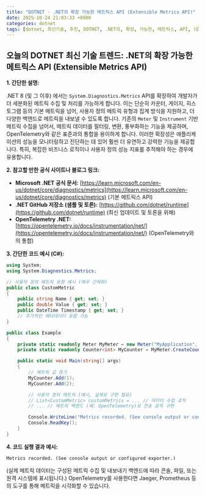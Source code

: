 ```yaml
---
title: "DOTNET - .NET의 확장 가능한 메트릭스 API (Extensible Metrics API)"
date: 2025-10-24 21:03:33 +0900
categories: dotnet
tags: [dotnet, 최신기술, 추천, DOTNET, .NET의, 확장, 가능한, 메트릭스, API, (Extensible, Metrics, API)]
---
```


## 오늘의 DOTNET 최신 기술 트렌드: **.NET의 확장 가능한 메트릭스 API (Extensible Metrics API)**

**1. 간단한 설명:**

.NET 8 (및 그 이후) 에서는 `System.Diagnostics.Metrics` API를 확장하여 개발자가 더 세분화된 메트릭 수집 및 처리를 가능하게 합니다. 이는 단순히 카운터, 게이지, 히스토그램 등의 기본 메트릭을 넘어, 사용자 정의 메트릭 유형과 집계 방식을 지원하고, 더 다양한 백엔드로 메트릭을 내보낼 수 있도록 합니다.  기존의 `Meter` 및 `Instrument` 기반 메트릭 수집을 넘어서,  메트릭 데이터를 필터링, 변환, 풍부화하는 기능을 제공하며, OpenTelemetry와 같은 표준과의 통합을 용이하게 합니다.  이러한 확장성은 애플리케이션의 성능을 모니터링하고 진단하는 데 있어 훨씬 더 유연하고 강력한 기능을 제공합니다.  특히, 복잡한 비즈니스 로직이나 사용자 정의 성능 지표를 추적해야 하는 경우에 유용합니다.

**2. 참고할 만한 공식 사이트나 블로그 링크:**

*   **Microsoft .NET 공식 문서:** [https://learn.microsoft.com/en-us/dotnet/core/diagnostics/metrics](https://learn.microsoft.com/en-us/dotnet/core/diagnostics/metrics) (기본 메트릭스 API)
*   **.NET GitHub 저장소 (샘플 및 토론):** [https://github.com/dotnet/runtime](https://github.com/dotnet/runtime) (최신 업데이트 및 토론을 위해)
*   **OpenTelemetry .NET:** [https://opentelemetry.io/docs/instrumentation/net/](https://opentelemetry.io/docs/instrumentation/net/) (OpenTelemetry와의 통합)

**3. 간단한 코드 예시 (C#):**

```csharp
using System;
using System.Diagnostics.Metrics;

// 사용자 정의 메트릭 유형 예시 (매우 간략화)
public class CustomMetric
{
    public string Name { get; set; }
    public double Value { get; set; }
    public DateTime Timestamp { get; set; }
    // 추가적인 메타데이터 포함 가능
}

public class Example
{
    private static readonly Meter MyMeter = new Meter("MyApplication", "1.0");
    private static readonly Counter<int> MyCounter = MyMeter.CreateCounter<int>("MyCounter", "items", "A counter for processed items.");

    public static void Main(string[] args)
    {
        // 메트릭 값 증가
        MyCounter.Add(1);
        MyCounter.Add(2);

        // 사용자 정의 메트릭 (예시, 실제로 구현 필요)
        // List<CustomMetric> customMetrics = ... // 데이터 수집 로직
        // ... // 메트릭 백엔드 (예: OpenTelemetry)로 전송 로직 구현

        Console.WriteLine("Metrics recorded. (See console output or configured exporter.)");
        Console.ReadKey();
    }
}
```

**4. 코드 실행 결과 예시:**

```
Metrics recorded. (See console output or configured exporter.)
```

(실제 메트릭 데이터는 구성된 메트릭 수집 및 내보내기 백엔드에 따라 콘솔, 파일, 또는 원격 시스템에 표시됩니다.)  OpenTelemetry를 사용한다면 Jaeger, Prometheus 등의 도구를 통해 메트릭을 시각화할 수 있습니다.

